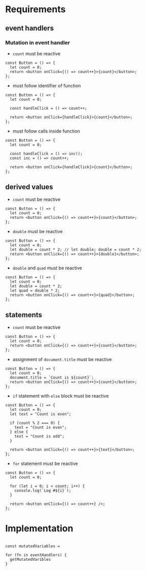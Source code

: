# Requirements

## event handlers

### Mutation in event handler

- `count` must be reactive

```tsx
const Button = () => {
  let count = 0;
  return <button onClick={() => count++}>{count}</button>;
};
```

- must follow identifier of function

```tsx
const Button = () => {
  let count = 0;

  const handleClick = () => count++;

  return <button onClick={handleClick}>{count}</button>;
};
```

- must follow calls inside function

```tsx
const Button = () => {
  let count = 0;

  const handleClick = () => inc();
  const inc = () => count++;

  return <button onClick={handleClick}>{count}</button>;
};
```

## derived values

- `count` must be reactive

```tsx
const Button = () => {
  let count = 0;
  return <button onClick={() => count++}>{count}</button>;
};
```

- `double` must be reactive

```tsx
const Button = () => {
  let count = 0;
  let double = count * 2; // let double; double = count * 2;
  return <button onClick={() => count++}>{double}</button>;
};
```

- `double` and `quad` must be reactive

```tsx
const Button = () => {
  let count = 0;
  let double = count * 2;
  let quad = double * 2;
  return <button onClick={() => count++}>{quad}</button>;
};
```

## statements

- `count` must be reactive

```tsx
const Button = () => {
  let count = 0;
  return <button onClick={() => count++}>{count}</button>;
};
```

- assignment of `document.title` must be reactive

```tsx
const Button = () => {
  let count = 0;
  document.title = `Count is ${count}`;
  return <button onClick={() => count++}>{count}</button>;
};
```

- `if` statement with `else` block must be reactive

```tsx
const Button = () => {
  let count = 0;
  let text = "Count is even";

  if (count % 2 === 0) {
    text = "Count is even";
  } else {
    text = "Count is odd";
  }

  return <button onClick={() => count++}>{text}</button>;
};
```

- `for` statement must be reactive

```tsx
const Button = () => {
  let count = 0;

  for (let i = 0; i < count; i++) {
    console.log(`Log #${i}`);
  }

  return <button onClick={() => count++} />;
};
```

# Implementation

```

const mutatedVariables =

for (fn in eventHandlers) {
  getMutatedVaribles
}



```
